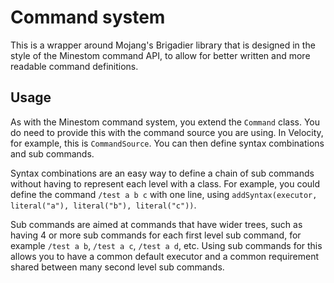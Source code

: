 # Command system

This is a wrapper around Mojang's Brigadier library that is designed in the style of the Minestom command API,
to allow for better written and more readable command definitions.

## Usage

As with the Minestom command system, you extend the `Command` class. You do need to provide this with the command
source you are using. In Velocity, for example, this is `CommandSource`.
You can then define syntax combinations and sub commands.

Syntax combinations are an easy way to define a chain of sub commands without having to represent each level
with a class. For example, you could define the command `/test a b c` with one line,
using `addSyntax(executor, literal("a"), literal("b"), literal("c"))`.

Sub commands are aimed at commands that have wider trees, such as having 4 or more sub commands for each first level
sub command, for example `/test a b`, `/test a c`, `/test a d`, etc. Using sub commands for this allows you to have
a common default executor and a common requirement shared between many second level sub commands.
